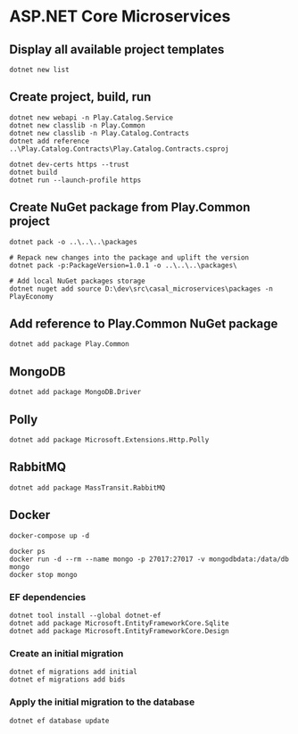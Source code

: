 # ASP.NET Core Microservices

## Display all available project templates
```
dotnet new list
```

## Create project, build, run
```
dotnet new webapi -n Play.Catalog.Service
dotnet new classlib -n Play.Common
dotnet new classlib -n Play.Catalog.Contracts
dotnet add reference ..\Play.Catalog.Contracts\Play.Catalog.Contracts.csproj

dotnet dev-certs https --trust
dotnet build
dotnet run --launch-profile https
```

## Create NuGet package from Play.Common project
```
dotnet pack -o ..\..\..\packages

# Repack new changes into the package and uplift the version
dotnet pack -p:PackageVersion=1.0.1 -o ..\..\..\packages\

# Add local NuGet packages storage
dotnet nuget add source D:\dev\src\casal_microservices\packages -n PlayEconomy
```

## Add reference to Play.Common NuGet package
```
dotnet add package Play.Common
```

## MongoDB
```
dotnet add package MongoDB.Driver
```

## Polly
```
dotnet add package Microsoft.Extensions.Http.Polly
```

## RabbitMQ
```
dotnet add package MassTransit.RabbitMQ
```

## Docker
```
docker-compose up -d

docker ps
docker run -d --rm --name mongo -p 27017:27017 -v mongodbdata:/data/db mongo
docker stop mongo
```

### EF dependencies
```
dotnet tool install --global dotnet-ef
dotnet add package Microsoft.EntityFrameworkCore.Sqlite
dotnet add package Microsoft.EntityFrameworkCore.Design
```
### Create an initial migration
```
dotnet ef migrations add initial
dotnet ef migrations add bids
```
### Apply the initial migration to the database
```
dotnet ef database update
```